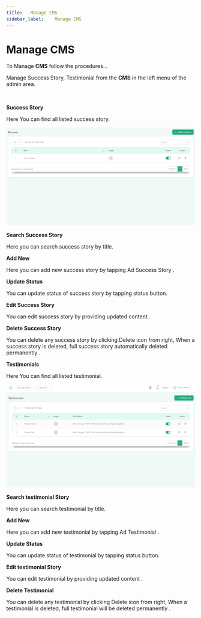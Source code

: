 ```yaml
---
title:   Manage CMS
sidebar_label:    Manage CMS
---
```



# Manage CMS

To Manage **CMS** follow the procedures…

 Manage Success Story, Testimonial from the **CMS** in the left menu of the admin area.

&nbsp;


**Success Story**

Here You can find all listed success story.


![FacultyLMS](../assets/faculty/success_story.png)


**Search Success Story**

 Here you can search success story by title.



**Add New**

 Here you can add new success story by tapping Ad Success Story .


**Update Status**

 You can update status of success story by tapping status button.

**Edit Success Story**

 You can edit success story by providing updated content .

**Delete Success Story**

 You can delete any success story by clicking Delete icon from right, When a success story is deleted, full success story automatically deleted permanently .


 


**Testimonials**

 Here You can find all listed testimonial.

 ![FacultyLMS](../assets/faculty/testimonial.png)

**Search testimonial Story**

 Here you can search testimonial by title.


**Add New**

 Here you can add new testimonial by tapping Ad Testimonial .


**Update Status**

 You can update status of testimonial by tapping status button.

**Edit testimonial Story**

 You can edit testimonial by providing updated content .

**Delete Testimonial**

 You can delete any testimonial by clicking Delete icon from right, When a testimonial is deleted, full testimonial will be deleted permanently .
